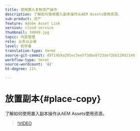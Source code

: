 ```yaml
---
title: 使用置入复制资产操作
description: 了解如何使用置入副本操作从AEM Assets使用资源。
sub-product: 资产
feature: Adobe Asset Link
version: cloud-service
thumbnail: 34049.jpg
topic: 内容管理
role: 业务从业者
level: 初学者
translation-type: tm+mt
source-git-commit: d9714b9a291ec3ee5f3dba9723de72bb120d2149
workflow-type: tm+mt
source-wordcount: '42'
ht-degree: 11%

---
```



# 放置副本{#place-copy}

了解如何使用置入副本操作从AEM Assets使用资源。

>[!VIDEO](https://video.tv.adobe.com/v/34049/?quality=12)
